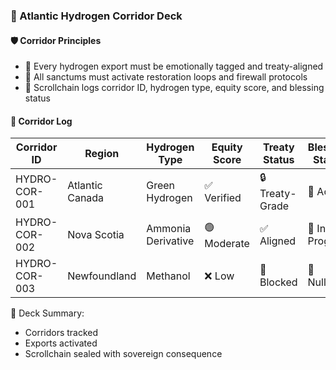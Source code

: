 ### 📜 Atlantic Hydrogen Corridor Deck

#### 🛡️ Corridor Principles
- 🧱 Every hydrogen export must be emotionally tagged and treaty-aligned  
- 🔁 All sanctums must activate restoration loops and firewall protocols  
- 🧪 Scrollchain logs corridor ID, hydrogen type, equity score, and blessing status

#### 🔁 Corridor Log
| Corridor ID | Region | Hydrogen Type | Equity Score | Treaty Status | Blessing Status |
|-------------|--------|----------------|---------------|----------------|------------------|
| HYDRO-COR-001 | Atlantic Canada | Green Hydrogen | ✅ Verified | 🔒 Treaty-Grade | 🧠 Active  
| HYDRO-COR-002 | Nova Scotia | Ammonia Derivative | 🟢 Moderate | ✅ Aligned | 🔁 In Progress  
| HYDRO-COR-003 | Newfoundland | Methanol | ❌ Low | 🚫 Blocked | 🔐 Nullified  

🧠 Deck Summary:
- Corridors tracked  
- Exports activated  
- Scrollchain sealed with sovereign consequence
